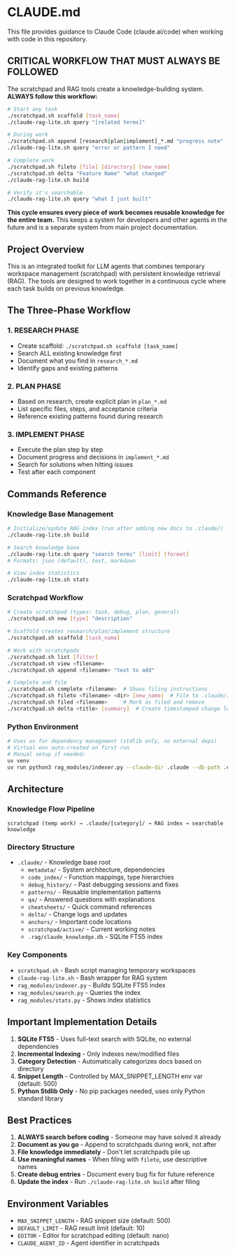 # CLAUDE.md

This file provides guidance to Claude Code (claude.ai/code) when working with code in this repository.

## CRITICAL WORKFLOW THAT MUST ALWAYS BE FOLLOWED

The scratchpad and RAG tools create a knowledge-building system. **ALWAYS follow this workflow:**

```bash
# Start any task
./scratchpad.sh scaffold [task_name]
./claude-rag-lite.sh query "[related terms]"

# During work
./scratchpad.sh append [research|plan|implement]_*.md "progress note"
./claude-rag-lite.sh query "error or pattern I need"

# Complete work
./scratchpad.sh fileto [file] [directory] [new_name]
./scratchpad.sh delta "Feature Name" "what changed"
./claude-rag-lite.sh build

# Verify it's searchable
./claude-rag-lite.sh query "what I just built"
```

**This cycle ensures every piece of work becomes reusable knowledge for the entire team.**
This keeps a system for developers and other agents in the future and is a separate system from main project documentation.

## Project Overview

This is an integrated toolkit for LLM agents that combines temporary workspace management (scratchpad) with persistent knowledge retrieval (RAG). The tools are designed to work together in a continuous cycle where each task builds on previous knowledge.

## The Three-Phase Workflow

### 1. RESEARCH PHASE
- Create scaffold: `./scratchpad.sh scaffold [task_name]`
- Search ALL existing knowledge first
- Document what you find in `research_*.md`
- Identify gaps and existing patterns

### 2. PLAN PHASE  
- Based on research, create explicit plan in `plan_*.md`
- List specific files, steps, and acceptance criteria
- Reference existing patterns found during research

### 3. IMPLEMENT PHASE
- Execute the plan step by step
- Document progress and decisions in `implement_*.md`
- Search for solutions when hitting issues
- Test after each component

## Commands Reference

### Knowledge Base Management
```bash
# Initialize/update RAG index (run after adding new docs to .claude/)
./claude-rag-lite.sh build

# Search knowledge base
./claude-rag-lite.sh query "search terms" [limit] [format]
# Formats: json (default), text, markdown

# View index statistics
./claude-rag-lite.sh stats
```

### Scratchpad Workflow
```bash
# Create scratchpad (types: task, debug, plan, general)
./scratchpad.sh new [type] "description"

# Scaffold creates research/plan/implement structure
./scratchpad.sh scaffold [task_name]

# Work with scratchpads
./scratchpad.sh list [filter]
./scratchpad.sh view <filename>
./scratchpad.sh append <filename> "text to add"

# Complete and file
./scratchpad.sh complete <filename>  # Shows filing instructions
./scratchpad.sh fileto <filename> <dir> [new_name]  # File to .claude/[dir]/
./scratchpad.sh filed <filename>     # Mark as filed and remove
./scratchpad.sh delta <title> [summary]  # Create timestamped change log
```

### Python Environment
```bash
# Uses uv for dependency management (stdlib only, no external deps)
# Virtual env auto-created on first run
# Manual setup if needed:
uv venv
uv run python3 rag_modules/indexer.py --claude-dir .claude --db-path .claude/.rag/claude_knowledge.db
```

## Architecture

### Knowledge Flow Pipeline
```
scratchpad (temp work) → .claude/[category]/ → RAG index → searchable knowledge
```

### Directory Structure
- `.claude/` - Knowledge base root
  - `metadata/` - System architecture, dependencies
  - `code_index/` - Function mappings, type hierarchies  
  - `debug_history/` - Past debugging sessions and fixes
  - `patterns/` - Reusable implementation patterns
  - `qa/` - Answered questions with explanations
  - `cheatsheets/` - Quick command references
  - `delta/` - Change logs and updates
  - `anchors/` - Important code locations
  - `scratchpad/active/` - Current working notes
  - `.rag/claude_knowledge.db` - SQLite FTS5 index

### Key Components
- `scratchpad.sh` - Bash script managing temporary workspaces
- `claude-rag-lite.sh` - Bash wrapper for RAG system
- `rag_modules/indexer.py` - Builds SQLite FTS5 index
- `rag_modules/search.py` - Queries the index
- `rag_modules/stats.py` - Shows index statistics

## Important Implementation Details

1. **SQLite FTS5** - Uses full-text search with SQLite, no external dependencies
2. **Incremental Indexing** - Only indexes new/modified files
3. **Category Detection** - Automatically categorizes docs based on directory
4. **Snippet Length** - Controlled by MAX_SNIPPET_LENGTH env var (default: 500)
5. **Python Stdlib Only** - No pip packages needed, uses only Python standard library

## Best Practices

1. **ALWAYS search before coding** - Someone may have solved it already
2. **Document as you go** - Append to scratchpads during work, not after
3. **File knowledge immediately** - Don't let scratchpads pile up
4. **Use meaningful names** - When filing with `fileto`, use descriptive names
5. **Create debug entries** - Document every bug fix for future reference
6. **Update the index** - Run `./claude-rag-lite.sh build` after filing

## Environment Variables
- `MAX_SNIPPET_LENGTH` - RAG snippet size (default: 500)
- `DEFAULT_LIMIT` - RAG result limit (default: 10)
- `EDITOR` - Editor for scratchpad editing (default: nano)
- `CLAUDE_AGENT_ID` - Agent identifier in scratchpads